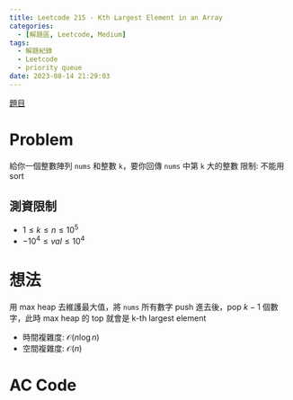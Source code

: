 ```yaml
---
title: Leetcode 215 - Kth Largest Element in an Array
categories:
  - [解題區, Leetcode, Medium]
tags:
  - 解題紀錄
  - Leetcode
  - priority queue
date: 2023-08-14 21:29:03
---
```


[題目](https://leetcode.com/problems/kth-largest-element-in-an-array/)

# Problem

給你一個整數陣列 `nums` 和整數 `k`，要你回傳 `nums` 中第 `k` 大的整數
限制: 不能用 sort

## 測資限制

- $1 \le k \le n \le 10^5$
- $-10^4 \le val \le 10^4$

# 想法

用 max heap 去維護最大值，將 `nums` 所有數字 push 進去後，pop $k-1$ 個數字，此時 max heap 的 top 就會是 k-th largest element

- 時間複雜度: $\mathcal{O}(n\log{n})$
- 空間複雜度: $\mathcal{O}(n)$

# AC Code

<script src="https://emgithub.com/embed-v2.js?target=https%3A%2F%2Fgithub.com%2Froy4801%2Fsolved_problems%2Fblob%2Fmaster%2Fleetcode%2F215.cpp%23L18-L33&style=github&type=code&showBorder=on&showLineNumbers=on&showFileMeta=on&showFullPath=on&showCopy=on"></script>

<!-- # 賞析


# 心得 -->


